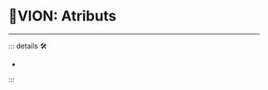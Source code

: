 # 🔻<via>VION: Atributs</via>

---

<!-- =================================================== -->
<!-- =================================================== -->
<!-- =================================================== -->
<!-- =================================================== -->
<!-- =================================================== -->
::: details 🛠

-

:::
